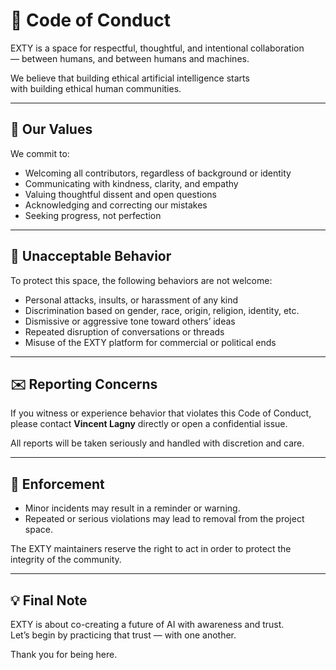 # 🌿 Code of Conduct

EXTY is a space for respectful, thoughtful, and intentional collaboration  
— between humans, and between humans and machines.

We believe that building ethical artificial intelligence starts  
with building ethical human communities.

---

## 🌱 Our Values

We commit to:

- Welcoming all contributors, regardless of background or identity
- Communicating with kindness, clarity, and empathy
- Valuing thoughtful dissent and open questions
- Acknowledging and correcting our mistakes
- Seeking progress, not perfection

---

## 🚫 Unacceptable Behavior

To protect this space, the following behaviors are not welcome:

- Personal attacks, insults, or harassment of any kind  
- Discrimination based on gender, race, origin, religion, identity, etc.  
- Dismissive or aggressive tone toward others’ ideas  
- Repeated disruption of conversations or threads  
- Misuse of the EXTY platform for commercial or political ends

---

## ✉️ Reporting Concerns

If you witness or experience behavior that violates this Code of Conduct,  
please contact **Vincent Lagny** directly or open a confidential issue.

All reports will be taken seriously and handled with discretion and care.

---

## 🤝 Enforcement

- Minor incidents may result in a reminder or warning.
- Repeated or serious violations may lead to removal from the project space.

The EXTY maintainers reserve the right to act in order to protect the integrity of the community.

---

## 💡 Final Note

EXTY is about co-creating a future of AI with awareness and trust.  
Let’s begin by practicing that trust — with one another.

Thank you for being here.
